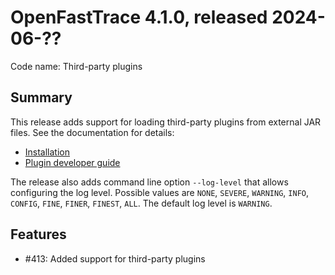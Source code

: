 # OpenFastTrace 4.1.0, released 2024-06-??

Code name: Third-party plugins

## Summary

This release adds support for loading third-party plugins from external JAR files. See the documentation for details:

* [Installation](../plugins.md)
* [Plugin developer guide](../plugin_developer_guide.md)

The release also adds command line option `--log-level` that allows configuring the log level. Possible values are `NONE`, `SEVERE`, `WARNING`, `INFO`, `CONFIG`, `FINE`, `FINER`, `FINEST`, `ALL`. The default log level is `WARNING`.

## Features

* #413: Added support for third-party plugins
